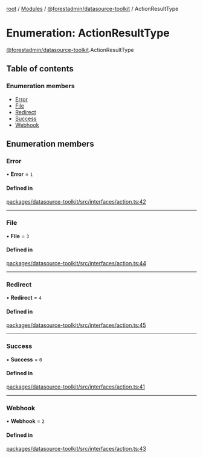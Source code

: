 [root](../README.md) / [Modules](../modules.md) / [@forestadmin/datasource-toolkit](../modules/forestadmin_datasource_toolkit.md) / ActionResultType

# Enumeration: ActionResultType

[@forestadmin/datasource-toolkit](../modules/forestadmin_datasource_toolkit.md).ActionResultType

## Table of contents

### Enumeration members

- [Error](forestadmin_datasource_toolkit.ActionResultType.md#error)
- [File](forestadmin_datasource_toolkit.ActionResultType.md#file)
- [Redirect](forestadmin_datasource_toolkit.ActionResultType.md#redirect)
- [Success](forestadmin_datasource_toolkit.ActionResultType.md#success)
- [Webhook](forestadmin_datasource_toolkit.ActionResultType.md#webhook)

## Enumeration members

### Error

• **Error** = `1`

#### Defined in

[packages/datasource-toolkit/src/interfaces/action.ts:42](https://github.com/ForestAdmin/agent-nodejs/blob/fba2435/packages/datasource-toolkit/src/interfaces/action.ts#L42)

___

### File

• **File** = `3`

#### Defined in

[packages/datasource-toolkit/src/interfaces/action.ts:44](https://github.com/ForestAdmin/agent-nodejs/blob/fba2435/packages/datasource-toolkit/src/interfaces/action.ts#L44)

___

### Redirect

• **Redirect** = `4`

#### Defined in

[packages/datasource-toolkit/src/interfaces/action.ts:45](https://github.com/ForestAdmin/agent-nodejs/blob/fba2435/packages/datasource-toolkit/src/interfaces/action.ts#L45)

___

### Success

• **Success** = `0`

#### Defined in

[packages/datasource-toolkit/src/interfaces/action.ts:41](https://github.com/ForestAdmin/agent-nodejs/blob/fba2435/packages/datasource-toolkit/src/interfaces/action.ts#L41)

___

### Webhook

• **Webhook** = `2`

#### Defined in

[packages/datasource-toolkit/src/interfaces/action.ts:43](https://github.com/ForestAdmin/agent-nodejs/blob/fba2435/packages/datasource-toolkit/src/interfaces/action.ts#L43)

